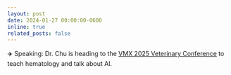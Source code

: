 ```yaml
---
layout: post
date: 2024-01-27 00:00:00-0600
inline: true
related_posts: false
---
```


✈️ Speaking: Dr. Chu is heading to the [VMX 2025 Veterinary Conference](https://navc.com/vmx-event/) to teach hematology and talk about AI. 
